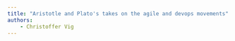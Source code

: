 ```yaml
---
title: "Aristotle and Plato's takes on the agile and devops movements"
authors:
    - Christoffer Vig
---
```

